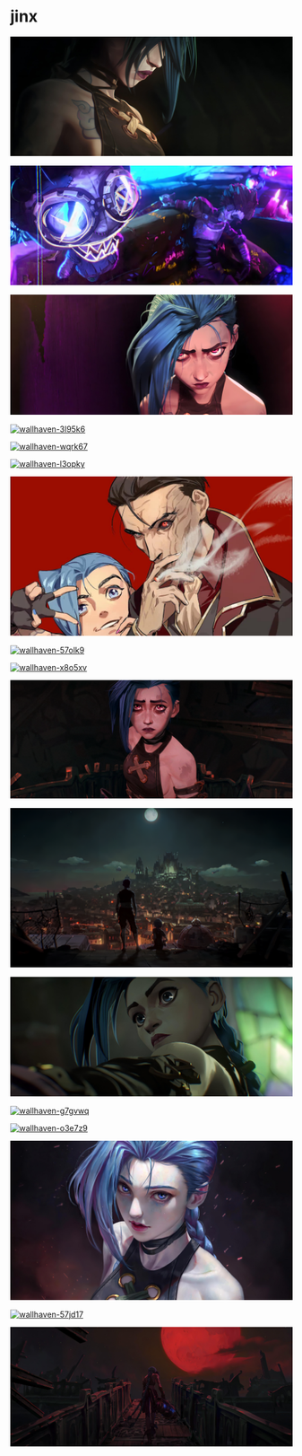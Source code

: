 # jinx

<a href="wallhaven-g71w1e.jpg"><img alt="wallhaven-g71w1e" src="wallhaven-g71w1e.jpg"></a>

<a href="wallhaven-57py68.jpg"><img alt="wallhaven-57py68" src="wallhaven-57py68.jpg"></a>

<a href="wallhaven-7p3m2v.jpg"><img alt="wallhaven-7p3m2v" src="wallhaven-7p3m2v.jpg"></a>

<a href="wallhaven-3l95k6.png"><img alt="wallhaven-3l95k6" src="wallhaven-3l95k6.png"></a>

<a href="wallhaven-wqrk67.png"><img alt="wallhaven-wqrk67" src="wallhaven-wqrk67.png"></a>

<a href="wallhaven-l3opky.png"><img alt="wallhaven-l3opky" src="wallhaven-l3opky.png"></a>

<a href="silco.jpg"><img alt="silco" src="silco.jpg"></a>

<a href="wallhaven-57olk9.png"><img alt="wallhaven-57olk9" src="wallhaven-57olk9.png"></a>

<a href="wallhaven-x8o5xv.png"><img alt="wallhaven-x8o5xv" src="wallhaven-x8o5xv.png"></a>

<a href="wallhaven-72x93e.png"><img alt="wallhaven-72x93e" src="wallhaven-72x93e.png"></a>

<a href="wallhaven-72xgq3.png"><img alt="wallhaven-72xgq3" src="wallhaven-72xgq3.png"></a>

<a href="wallhaven-3z7qgy.jpg"><img alt="wallhaven-3z7qgy" src="wallhaven-3z7qgy.jpg"></a>

<a href="wallhaven-g7gvwq.png"><img alt="wallhaven-g7gvwq" src="wallhaven-g7gvwq.png"></a>

<a href="wallhaven-o3e7z9.png"><img alt="wallhaven-o3e7z9" src="wallhaven-o3e7z9.png"></a>

<a href="wallhaven-l3xoor.jpg"><img alt="wallhaven-l3xoor" src="wallhaven-l3xoor.jpg"></a>

<a href="wallhaven-57jd17.png"><img alt="wallhaven-57jd17" src="wallhaven-57jd17.png"></a>

<a href="wallhaven-o37g7p.jpg"><img alt="wallhaven-o37g7p" src="wallhaven-o37g7p.jpg"></a>

